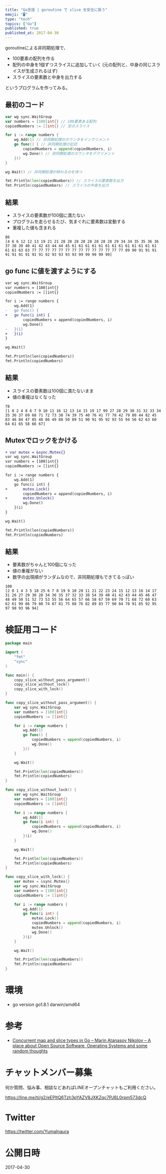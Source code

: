 ```yaml
---
title: "Go言語 | goroutine で slice を安全に扱う"
emoji: "🖥"
type: "tech"
topics: ["Go"]
published: true
published_at: 2017-04-30
---
```


goroutineによる非同期処理で、

- 100要素の配列を作る
- 配列の中身を1個ずつスライスに追加していく (元の配列と、中身の同じスライスが生成されるはず)
- スライスの要素数と中身を出力する

というプログラムを作ってみる。

## 最初のコード

```go
var wg sync.WaitGroup
var numbers = [100]int{} // 100要素ある配列
copiedNumbers := []int{} // 空のスライス

for i := range numbers {
	wg.Add(1) // 非同期処理のカウンタをインクリメント
	go func() { // 非同期処理の記述
		copiedNumbers = append(copiedNumbers, i)
		wg.Done() // 非同期処理のカウンタをデクリメント
	}()
}

wg.Wait() // 非同期処理が終わるのを待つ

fmt.Println(len(copiedNumbers)) // スライスの要素数を出力
fmt.Println(copiedNumbers) // スライスの中身を出力
```

## 結果

- スライスの要素数が100個に満たない
- プログラムを走らせるたび、気まぐれに要素数は変動する
- 重複した値も含まれる

```
86
[4 6 6 12 12 13 19 21 21 28 28 28 28 28 28 28 28 29 34 34 35 35 36 36 37 38 39 40 41 42 43 44 44 45 61 61 61 61 61 61 61 61 61 61 61 61 61 61 61 63 63 77 77 77 77 77 77 77 77 77 77 77 77 77 77 89 90 91 91 91 91 91 91 91 91 91 92 93 93 93 93 99 99 99 99 99]
```

## go func に値を渡すようにする

```diff
var wg sync.WaitGroup
var numbers = [100]int{}
copiedNumbers := []int{}

for i := range numbers {
	wg.Add(1)
-	go func() {
+	go func(i int) {
		copiedNumbers = append(copiedNumbers, i)
		wg.Done()
-	}(i)
+	}(i)
}

wg.Wait()

fmt.Println(len(copiedNumbers))
fmt.Println(copiedNumbers)
```

## 結果

- スライスの要素数は100個に満たないまま
- 値の重複はなくなった

```
78
[1 0 2 4 8 6 7 9 10 11 16 12 13 14 15 19 17 99 27 28 29 30 31 32 33 34 35 36 37 69 68 71 72 73 38 74 39 75 40 76 41 77 78 42 79 80 44 82 45 83 46 84 47 85 48 86 49 88 50 89 51 90 91 95 92 93 55 94 56 62 63 60 64 61 65 58 66 67]
```

## Mutexでロックをかける

```diff
+ var mutex = &sync.Mutex{}
var wg sync.WaitGroup
var numbers = [100]int{}
copiedNumbers := []int{}

for i := range numbers {
	wg.Add(1)
	go func(i int) {
+		mutex.Lock()
		copiedNumbers = append(copiedNumbers, i)
+		mutex.Unlock()
		wg.Done()
	}(i)
}

wg.Wait()

fmt.Println(len(copiedNumbers))
fmt.Println(copiedNumbers)
```

## 結果

- 要素数がちゃんと100個になった
- 値の重複がない
- 数字の出現順がランダムなので、非同期処理もできてるっぽい

```
100
[2 0 1 4 3 5 18 25 6 7 8 19 9 10 20 11 21 22 23 24 15 12 13 16 14 17 31 26 27 29 30 28 34 36 35 37 32 33 38 54 39 40 41 42 43 44 45 46 47 48 49 50 51 52 73 53 55 56 64 65 57 66 58 67 59 69 70 71 68 72 60 63 62 61 99 86 79 80 74 87 81 75 88 76 82 89 83 77 90 84 78 91 85 92 95 97 98 93 96 94]
```



# 検証用コード

```go
package main

import (
	"fmt"
	"sync"
)

func main() {
	copy_slice_without_pass_argument()
	copy_slice_without_lock()
	copy_slice_with_lock()
}

func copy_slice_without_pass_argument() {
	var wg sync.WaitGroup
	var numbers = [100]int{}
	copiedNumbers := []int{}

	for i := range numbers {
		wg.Add(1)
		go func() {
			copiedNumbers = append(copiedNumbers, i)
			wg.Done()
		}()
	}

	wg.Wait()

	fmt.Println(len(copiedNumbers))
	fmt.Println(copiedNumbers)
}

func copy_slice_without_lock() {
	var wg sync.WaitGroup
	var numbers = [100]int{}
	copiedNumbers := []int{}

	for i := range numbers {
		wg.Add(1)
		go func(i int) {
			copiedNumbers = append(copiedNumbers, i)
			wg.Done()
		}(i)
	}

	wg.Wait()

	fmt.Println(len(copiedNumbers))
	fmt.Println(copiedNumbers)
}

func copy_slice_with_lock() {
	var mutex = &sync.Mutex{}
	var wg sync.WaitGroup
	var numbers = [100]int{}
	copiedNumbers := []int{}

	for i := range numbers {
		wg.Add(1)
		go func(i int) {
			mutex.Lock()
			copiedNumbers = append(copiedNumbers, i)
			mutex.Unlock()
			wg.Done()
		}(i)
	}

	wg.Wait()

	fmt.Println(len(copiedNumbers))
	fmt.Println(copiedNumbers)
}

```


# 環境

- go version go1.8.1 darwin/amd64

# 参考

- [Concurrent map and slice types in Go – Marin Atanasov Nikolov – A place about Open Source Software, Operating Systems and some random thoughts](https://dnaeon.github.io/concurrent-maps-and-slices-in-go/)








<!-- Update From Qiita API -->

# チャットメンバー募集


何か質問、悩み事、相談などあればLINEオープンチャットもご利用ください。

https://line.me/ti/g2/eEPltQ6Tzh3pYAZV8JXKZqc7PJ6L0rpm573dcQ





# Twitter


https://twitter.com/YumaInaura


<!-- Update From Qiita API -->



# 公開日時

2017-04-30
